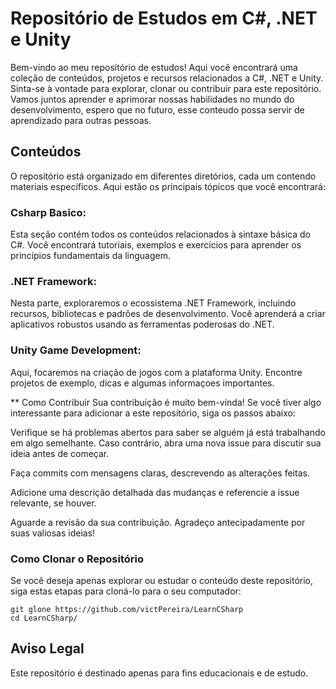 # Repositório de Estudos em C#, .NET e Unity
Bem-vindo ao meu repositório de estudos! Aqui você encontrará uma coleção de conteúdos, projetos e recursos relacionados a C#, .NET e Unity. 
Sinta-se à vontade para explorar, clonar ou contribuir para este repositório. Vamos juntos aprender e aprimorar nossas habilidades no mundo do desenvolvimento, espero que no futuro, esse conteudo possa servir de aprendizado para outras pessoas.

## Conteúdos
O repositório está organizado em diferentes diretórios, cada um contendo materiais específicos. Aqui estão os principais tópicos que você encontrará:

### Csharp Basico:
Esta seção contém todos os conteúdos relacionados à sintaxe básica do C#. Você encontrará tutoriais, exemplos e exercícios para aprender os princípios fundamentais da linguagem.

### .NET Framework: 
Nesta parte, exploraremos o ecossistema .NET Framework, incluindo recursos, bibliotecas e padrões de desenvolvimento. Você aprenderá a criar aplicativos robustos usando as ferramentas poderosas do .NET.

### Unity Game Development: 
Aqui, focaremos na criação de jogos com a plataforma Unity. Encontre projetos de exemplo, dicas e algumas informaçoes importantes.


** Como Contribuir
Sua contribuição é muito bem-vinda! Se você tiver algo interessante para adicionar a este repositório, siga os passos abaixo:

Verifique se há problemas abertos para saber se alguém já está trabalhando em algo semelhante. Caso contrário, abra uma nova issue para discutir sua ideia antes de começar.

Faça commits com mensagens claras, descrevendo as alterações feitas.

Adicione uma descrição detalhada das mudanças e referencie a issue relevante, se houver.

Aguarde a revisão da sua contribuição. Agradeço antecipadamente por suas valiosas ideias!

### Como Clonar o Repositório
Se você deseja apenas explorar ou estudar o conteúdo deste repositório, siga estas etapas para cloná-lo para o seu computador:
```
git glone https://github.com/victPereira/LearnCSharp
cd LearnCSharp/
```

## Aviso Legal
Este repositório é destinado apenas para fins educacionais e de estudo. 